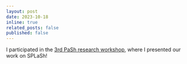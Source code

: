 ```yaml
---
layout: post
date: 2023-10-18
inline: true
related_posts: false
published: false
---
```


I participated in the [3rd PaSh research workshop](https://docs.google.com/document/d/1sAwonBVJr4tCBQdaoXGRAr5R4pi-Jw7Oumf_VQg-nQs/edit?usp=sharing), where I presented our work on SPLaSh!
